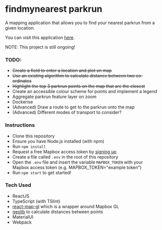 # findmynearest parkrun

A mapping application that allows you to find your nearest parkrun from a given location.

You can visit this application <a href="https://findmynearest-parkrun.firebaseapp.com/" target="_blank">here</a>. 

NOTE: This project is still ongoing!

### TODO:
- ~~Create a field to enter a location and plot on map~~
- ~~Use an existing algorithm to calculate distance between two co-ordinates~~
- ~~Highlight the top 3 parkrun points on the map that are the closest~~
- Create an accessible colour scheme for points and implement a legend
- Aggregate parkrun feature layer on zoom
- Dockerise
- (Advanced) Draw a route to get to the parkrun onto the map
- (Advanced) Different modes of transport to consider?

### Instructions
- Clone this repository
- Ensure you have Node.js installed (with npm)
- Run `npm install`
- Request a free Mapbox access token by <a href="https://account.mapbox.com/auth/signup/" target="_blank">signing up</a>
- Create a file called `.env` in the root of this repository
- Open the `.env` file and insert the variable `MAPBOX_TOKEN` with your Mapbox access token (e.g. MAPBOX_TOKEN="example token")
- Run `npm start` to get started!

### Tech Used
- ReactJS
- TypeScript (with TSlint)
- <a href="https://github.com/uber/react-map-gl" target="_blank">react-map-gl</a> which is a wrapper around Mapbox GL
- <a href="https://github.com/manuelbieh/geolib" target="_blank">geolib</a> to calculate distances between points
- MaterialUI
- Webpack
